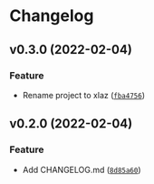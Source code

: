 # Changelog

<!--next-version-placeholder-->

## v0.3.0 (2022-02-04)
### Feature
* Rename project to xlaz ([`fba4756`](https://github.com/shawwn/xla/commit/fba47569bc137687022e98784e32e51e4dd047f1))

## v0.2.0 (2022-02-04)
### Feature
* Add CHANGELOG.md ([`8d85a60`](https://github.com/shawwn/xla/commit/8d85a60dbd94e8e9e00f0b115649f1ce9614de49))
